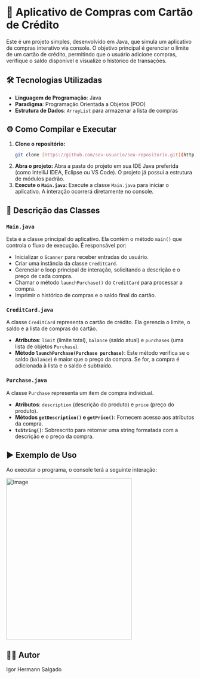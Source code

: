 # 📌 Aplicativo de Compras com Cartão de Crédito

Este é um projeto simples, desenvolvido em Java, que simula um aplicativo de compras interativo via console. O objetivo principal é gerenciar o limite de um cartão de crédito, permitindo que o usuário adicione compras, verifique o saldo disponível e visualize o histórico de transações.

## 🛠️ Tecnologias Utilizadas
* **Linguagem de Programação**: Java
* **Paradigma**: Programação Orientada a Objetos (POO)
* **Estrutura de Dados**: `ArrayList` para armazenar a lista de compras

## ⚙️ Como Compilar e Executar

1.  **Clone o repositório:**
    ```bash
    git clone [https://github.com/seu-usuario/seu-repositorio.git](https://github.com/seu-usuario/seu-repositorio.git)
    ```
2.  **Abra o projeto:**
    Abra a pasta do projeto em sua IDE Java preferida (como IntelliJ IDEA, Eclipse ou VS Code). O projeto já possui a estrutura de módulos padrão.
3.  **Execute o `Main.java`:**
    Execute a classe `Main.java` para iniciar o aplicativo. A interação ocorrerá diretamente no console.

## 🧾 Descrição das Classes

### `Main.java`
Esta é a classe principal do aplicativo. Ela contém o método `main()` que controla o fluxo de execução. É responsável por:
* Inicializar o `Scanner` para receber entradas do usuário.
* Criar uma instância da classe `CreditCard`.
* Gerenciar o loop principal de interação, solicitando a descrição e o preço de cada compra.
* Chamar o método `launchPurchase()` do `CreditCard` para processar a compra.
* Imprimir o histórico de compras e o saldo final do cartão.

### `CreditCard.java`
A classe `CreditCard` representa o cartão de crédito. Ela gerencia o limite, o saldo e a lista de compras do cartão.
* **Atributos**: `limit` (limite total), `balance` (saldo atual) e `purchases` (uma lista de objetos `Purchase`).
* **Método `launchPurchase(Purchase purchase)`**: Este método verifica se o saldo (`balance`) é maior que o preço da compra. Se for, a compra é adicionada à lista e o saldo é subtraído.

### `Purchase.java`
A classe `Purchase` representa um item de compra individual.
* **Atributos**: `description` (descrição do produto) e `price` (preço do produto).
* **Métodos `getDescription()` e `getPrice()`**: Fornecem acesso aos atributos da compra.
* **`toString()`**: Sobrescrito para retornar uma string formatada com a descrição e o preço da compra.

## ▶️ Exemplo de Uso

Ao executar o programa, o console terá a seguinte interação:

<img width="336" height="431" alt="Image" src="https://github.com/user-attachments/assets/0c7fe31b-58f7-4bf2-8033-e70a2fe40e95" />


## 👨‍💻 Autor
Igor Hermann Salgado
